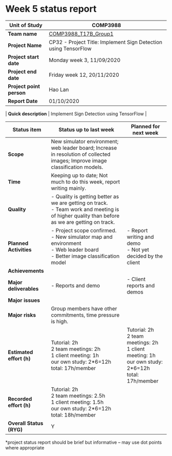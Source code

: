 # Week 5 status report

| **Unit of Study**        | COMP3988                                                                      |
| ------------------------ | ----------------------------------------------------------------------------- |
| **Team name**            | [COMP3988_T17B_Group1](https://bitbucket.org/RobertJia/comp3988_t17b_group1/) |
| **Project Name**         | CP32 - Project Title: Implement Sign Detection using TensorFlow               |
| **Project start date**   | Monday week 3, 11/09/2020                                                     |
| **Project end date**     | Friday week 12, 20/11/2020                                                    |
| **Project point person** | Hao Lan                                                                       |
| **Report Date**          | 01/10/2020                                                                    |

 

| **Quick description** | Implement Sign Detection using TensorFlow |

 

| **Status item**          | **Status up to last week**                                                                                                                      | **Planned for next week**                                                                                  |
| ------------------------ | ----------------------------------------------------------------------------------------------------------------------------------------------- | ---------------------------------------------------------------------------------------------------------- |
| **Scope**                | New simulator environment; web leader board; Increase in resolution of collected images; Improve image classification models.                   |                                                                                                            |
| **Time**                 | Keeping up to date; Not much to do this week, report writing mainly.                                                                            |                                                                                                            |
| **Quality**              | - Quality is getting better as we are getting on track.<br>- Team work and meeting is of higher quality than before as we are getting on track. |                                                                                                            |
| **Planned Activities**   | - Project scope confirmed.<br>- New simulator map and environment<br>- Web leader board<br>- Better image classification model                  | - Report writing and demo<br>- Not yet decided by the client                                               |
| **Achievements**         |                                                                                                                                                 |                                                                                                            |
| **Major deliverables**   | - Reports and demo                                                                                                                              | - Client reports and demos                                                                                 |
| **Major issues**         |                                                                                                                                                 |                                                                                                            |
| **Major risks**          | Group members have other commitments, time pressure is high.                                                                                    |                                                                                                            |
| **Estimated effort (h)** | Tutorial: 2h<br>2 team meetings: 2h<br>1 client meeting: 1h<br>our own study: 2*6=12h<br>total: 17h/member                                      | Tutorial: 2h<br>2 team meetings: 2h<br>1 client meeting: 1h<br>our own study: 2*6=12h<br>total: 17h/member |
| **Recorded effort (h)**  | Tutorial: 2h<br>2 team meetings: 2.5h<br>1 client meeting: 1.5h<br>our own study: 2*6=12h<br>total: 18h/member                                  |                                                                                                            |
| **Overall Status (RYG)** | Y                                                                                                                                               |                                                                                                            |

 
*project status report should be brief but informative – may use dot points where appropriate